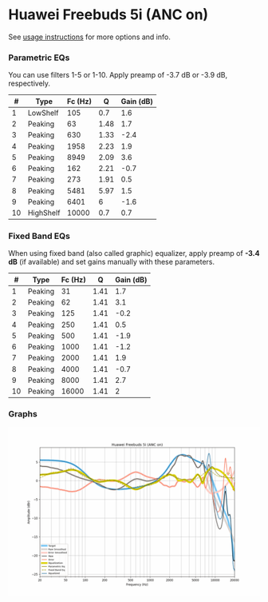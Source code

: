 # Huawei Freebuds 5i (ANC on)
See [usage instructions](https://github.com/jaakkopasanen/AutoEq#usage) for more options and info.

### Parametric EQs
You can use filters 1-5 or 1-10. Apply preamp of -3.7 dB or -3.9 dB, respectively.

|   # | Type      |   Fc (Hz) |    Q |   Gain (dB) |
|-----|-----------|-----------|------|-------------|
|   1 | LowShelf  |       105 | 0.7  |         1.6 |
|   2 | Peaking   |        63 | 1.48 |         1.7 |
|   3 | Peaking   |       630 | 1.33 |        -2.4 |
|   4 | Peaking   |      1958 | 2.23 |         1.9 |
|   5 | Peaking   |      8949 | 2.09 |         3.6 |
|   6 | Peaking   |       162 | 2.21 |        -0.7 |
|   7 | Peaking   |       273 | 1.91 |         0.5 |
|   8 | Peaking   |      5481 | 5.97 |         1.5 |
|   9 | Peaking   |      6401 | 6    |        -1.6 |
|  10 | HighShelf |     10000 | 0.7  |         0.7 |

### Fixed Band EQs
When using fixed band (also called graphic) equalizer, apply preamp of **-3.4 dB** (if available) and set gains manually with these parameters.

|   # | Type    |   Fc (Hz) |    Q |   Gain (dB) |
|-----|---------|-----------|------|-------------|
|   1 | Peaking |        31 | 1.41 |         1.7 |
|   2 | Peaking |        62 | 1.41 |         3.1 |
|   3 | Peaking |       125 | 1.41 |        -0.2 |
|   4 | Peaking |       250 | 1.41 |         0.5 |
|   5 | Peaking |       500 | 1.41 |        -1.9 |
|   6 | Peaking |      1000 | 1.41 |        -1.2 |
|   7 | Peaking |      2000 | 1.41 |         1.9 |
|   8 | Peaking |      4000 | 1.41 |        -0.7 |
|   9 | Peaking |      8000 | 1.41 |         2.7 |
|  10 | Peaking |     16000 | 1.41 |         2   |

### Graphs
![](./Huawei%20Freebuds%205i%20(ANC%20on).png)
